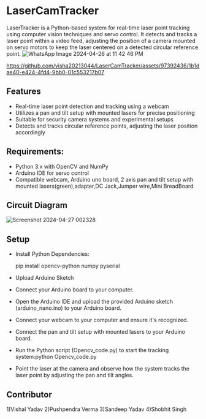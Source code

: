 
#  LaserCamTracker

LaserTracker is a Python-based system for real-time laser point tracking using computer vision techniques and servo control. It detects and tracks a laser point within a video feed, adjusting the position of a camera mounted on servo motors to keep the laser centered on a detected circular reference point.
![WhatsApp Image 2024-04-26 at 11 42 46 PM](https://github.com/visha20213044/LaserCamTracker/assets/97392436/d6792eba-d9f8-4b6c-ba9b-31133ccfaed5)


https://github.com/visha20213044/LaserCamTracker/assets/97392436/1b1dae40-e424-4fd4-9bb0-01c553217b07

## Features

- Real-time laser point detection and tracking using a webcam
- Utilizes a pan and tilt setup with mounted lasers for precise positioning
- Suitable for security camera systems and experimental setups
- Detects and tracks circular reference points, adjusting the laser position accordingly


## Requirements:
- Python 3.x with OpenCV and NumPy
- Arduino IDE for servo control
- Compatible webcam, Arduino uno board, 2 axis pan and tilt setup with mounted lasers(green),adapter,DC Jack,Jumper wire,Mini BreadBoard
## Circuit Diagram
![Screenshot 2024-04-27 002328](https://github.com/visha20213044/LaserCamTracker/assets/97392436/492bd273-bb22-4a44-aba3-0cb8ab65ccc1)
## Setup
- Install Python Dependencies:

  pip install opencv-python numpy pyserial

- Upload Arduino Sketch


- Connect your Arduino board to your computer.
- Open the Arduino IDE and upload the provided Arduino sketch (arduino_nano.ino) to your Arduino board.
- Connect your webcam to your computer and ensure it's recognized.
- Connect the pan and tilt setup with mounted lasers to your Arduino board.
- Run the Python script (Opencv_code.py) to start the tracking system:python Opencv_code.py

- Point the laser at the camera and observe how the system tracks the laser point by adjusting the pan and tilt angles.
## Contributor
1)Vishal Yadav
2)Pushpendra Verma
3)Sandeep Yadav
4)Shobhit Singh




